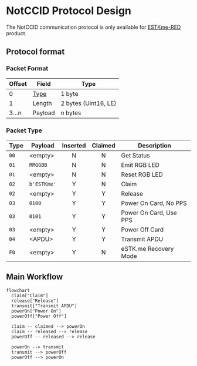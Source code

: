 # NotCCID Protocol Design

The NotCCID communication protocol is only available for [ESTKme-RED] product.

[ESTKme-RED]: https://www.estk.me/product/estkme-red/

## Protocol format

### Packet Format

| Offset | Field                | Type                 |
| ------ | -------------------- | -------------------- |
| 0      | [Type](#packet-type) | 1 byte               |
| 1      | Length               | 2 bytes (Uint16, LE) |
| 3…n    | Payload              | n bytes              |

### Packet Type

| Type | Payload     | Inserted | Claimed | Description            |
| ---- | ----------- | :------: | :-----: | ---------------------- |
| `00` | \<empty>    |    N     |    N    | Get Status             |
| `01` | `RRGGBB`    |    N     |    N    | Emit RGB LED           |
| `01` | \<empty>    |    N     |    N    | Reset RGB LED          |
| `02` | `b'ESTKme'` |    Y     |    N    | Claim                  |
| `02` | \<empty>    |    Y     |    Y    | Release                |
| `03` | `0100`      |    Y     |    Y    | Power On Card, No PPS  |
| `03` | `0101`      |    Y     |    Y    | Power On Card, Use PPS |
| `03` | \<empty>    |    Y     |    Y    | Power Off Card         |
| `04` | \<APDU>     |    Y     |    Y    | Transmit APDU          |
| `F0` | \<empty>    |    Y     |    N    | eSTK.me Recovery Mode  |

## Main Workflow

```mermaid
flowchart
  claim["Claim"]
  release["Release"]
  transmit["Transmit APDU"]
  powerOn["Power On"]
  powerOff["Power Off"]

  claim -- claimed --> powerOn
  claim -- released --> release
  powerOff -- released --> release

  powerOn --> transmit
  transmit --> powerOff
  powerOff --> powerOn
```

